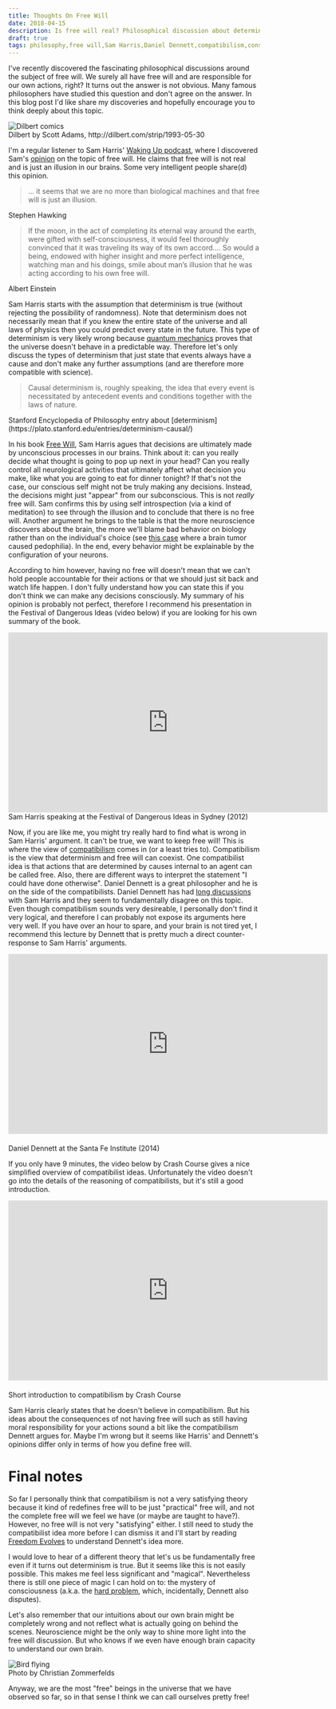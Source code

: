 ```yaml
---
title: Thoughts On Free Will
date: 2018-04-15
description: Is free will real? Philosophical discussion about determinism, free will and compatibilism.
draft: true
tags: philosophy,free will,Sam Harris,Daniel Dennett,compatibilism,consciousness
---
```


I've recently discovered the fascinating philosophical discussions around the subject of free will. We surely all have free will and are responsible for our own actions, right? It turns out the answer is not obvious. Many famous philosophers have studied this question and don't agree on the answer. In this blog post I'd like share my discoveries and hopefully encourage you to think deeply about this topic.

<div class="content-image"><img src="/posts/free-will-dilbert.gif" alt="Dilbert comics"></div>
<div class="content-media-caption">Dilbert by Scott Adams, http://dilbert.com/strip/1993-05-30</div>

I'm a regular listener to Sam Harris' [Waking Up podcast](https://samharris.org/podcast/), where I discovered Sam's [opinion](https://samharris.org/the-illusion-of-free-will/) on the topic of free will. He claims that free will is not real and is just an illusion in our brains. Some very intelligent people share(d) this opinion.

> ... it seems that we are no more than biological machines and that free will is just an illusion.
<div class="content-media-caption">Stephen Hawking</div>

> If the moon, in the act of completing its eternal way around the earth, were gifted with self-consciousness, it would feel thoroughly convinced that it was traveling its way of its own accord…. So would a being, endowed with higher insight and more perfect intelligence, watching man and his doings, smile about man’s illusion that he was acting according to his own free will.
<div class="content-media-caption">Albert Einstein</div>

Sam Harris starts with the assumption that determinism is true (without rejecting the possibility of randomness). Note that determinism does not necessarily mean that if you knew the entire state of the universe and all laws of physics then you could predict every state in the future. This type of determinism is very likely wrong because [quantum mechanics](https://en.wikipedia.org/wiki/Quantum_indeterminacy) proves that the universe doesn't behave in a predictable way. Therefore let's only discuss the types of determinism that just state that events always have a cause and don't make any further assumptions (and are therefore more compatible with science).

> Causal determinism is, roughly speaking, the idea that every event is necessitated by antecedent events and conditions together with the laws of nature.
<div class="content-media-caption">Stanford Encyclopedia of Philosophy entry about [determinism](https://plato.stanford.edu/entries/determinism-causal/)</div>

In his book [Free Will](https://samharris.org/books/free-will/), Sam Harris agues that decisions are ultimately made by unconscious processes in our brains. Think about it: can you really decide what thought is going to pop up next in your head? Can you really control all neurological activities that ultimately affect what decision you make, like what you are going to eat for dinner tonight? If that's not the case, our conscious self might not be truly making any decisions. Instead, the decisions might just "appear" from our subconscious. This is not *really* free will. Sam confirms this by using self introspection (via a kind of meditation) to see through the illusion and to conclude that there is no free will. Another argument he brings to the table is that the more neuroscience discovers about the brain, the more we'll blame bad behavior on biology rather than on the individual's choice (see [this case](http://news.bbc.co.uk/2/hi/health/2345971.stm) where a brain tumor caused pedophilia). In the end, every behavior might be explainable by the configuration of your neurons.

According to him however, having no free will doesn't mean that we can't hold people accountable for their actions or that we should just sit back and watch life happen. I don't fully understand how you can state this if you don't think we can make any decisions consciously. My summary of his opinion is probably not perfect, therefore I recommend his presentation in the Festival of Dangerous Ideas (video below) if you are looking for his own summary of the book.

<div class="content-video"><iframe id="ytplayer" type="text/html" width="640" height="360" src="https://www.youtube.com/embed/_FanhvXO9Pk?autoplay=0" frameborder="0" allowfullscreen></iframe></div>
<div class="content-media-caption">Sam Harris speaking at the Festival of Dangerous Ideas in Sydney (2012)</div>

<!--div class="content-image"><img src="/posts/free-will-dennett-vs-harris.jpg" alt="Daniel Dennett and Sam Harris"></div>
<div class="content-media-caption">Philosophers Daniel Dennett (left) and Sam Harris (right) have different views on free will.</div-->

Now, if you are like me, you might try really hard to find what is wrong in Sam Harris' argument. It can't be true, we want to keep free will! This is where the view of [compatibilism](https://plato.stanford.edu/entries/compatibilism) comes in (or a least tries to). Compatibilism is the view that determinism and free will can coexist. One compatibilist idea is that actions that are determined by causes internal to an agent can be called free. Also, there are different ways to interpret the statement "I could have done otherwise". Daniel Dennett is a great philosopher and he is on the side of the compatibilists. Daniel Dennett has had [long discussions](https://samharris.org/podcasts/free-will-revisited/) with Sam Harris and they seem to fundamentally disagree on this topic. Even though compatibilism sounds very desireable, I personally don't find it very logical, and therefore I can probably not expose its arguments here very well. If you have over an hour to spare, and your brain is not tired yet, I recommend this lecture by Dennett that is pretty much a direct counter-response to Sam Harris' arguments.

<div class="content-video"><iframe id="ytplayer" type="text/html" width="640" height="360" src="https://www.youtube.com/embed/wGPIzSe5cAU?autoplay=0" frameborder="0" style="margin-bottom: 20px" allowfullscreen></iframe></div>
<div class="content-media-caption">Daniel Dennett at the Santa Fe Institute (2014)</div>

If you only have 9 minutes, the video below by Crash Course gives a nice simplified overview of compatibilist ideas. Unfortunately the video doesn't go into the details of the reasoning of compatibilists, but it's still a good introduction.

<div class="content-video"><iframe id="ytplayer" type="text/html" width="640" height="360" src="https://www.youtube.com/embed/KETTtiprINU?autoplay=0" frameborder="0" style="margin-bottom: 20px" allowfullscreen></iframe></div>
<div class="content-media-caption">Short introduction to compatibilism by Crash Course</div>

Sam Harris clearly states that he doesn't believe in compatibilism. But his ideas about the consequences of not having free will such as still having moral responsibility for your actions sound a bit like the compatibilism Dennett argues for. Maybe I'm wrong but it seems like Harris' and Dennett's opinions differ only in terms of how you define free will.

# Final notes

So far I personally think that compatibilism is not a very satisfying theory because it kind of redefines free will to be just "practical" free will, and not the complete free will we feel we have (or maybe are taught to have?). However, no free will is not very "satisfying" either. I still need to study the compatibilist idea more before I can dismiss it and I'll start by reading [Freedom Evolves](https://www.amazon.ca/Freedom-Evolves-Daniel-C-Dennett/dp/0142003840) to understand Dennett's idea more.

I would love to hear of a different theory that let's us be fundamentally free even if it turns out determinism is true. But it seems like this is not easily possible. This makes me feel less significant and "magical". Nevertheless there is still one piece of magic I can hold on to: the mystery of consciousness (a.k.a. the [hard problem](https://en.wikipedia.org/wiki/Hard_problem_of_consciousness), which, incidentally, Dennett also disputes).

Let's also remember that our intuitions about our own brain might be completely wrong and not reflect what is actually going on behind the scenes. Neuroscience might be the only way to shine more light into the free will discussion. But who knows if we even have enough brain capacity to understand our own brain.

<div class="content-image"><img src="/posts/free-will-hamilton.jpg" alt="Bird flying"></div>
<div class="content-media-caption">Photo by Christian Zommerfelds</div>

Anyway, we are the most "free" beings in the universe that we have observed so far, so in that sense I think we can call ourselves pretty free!